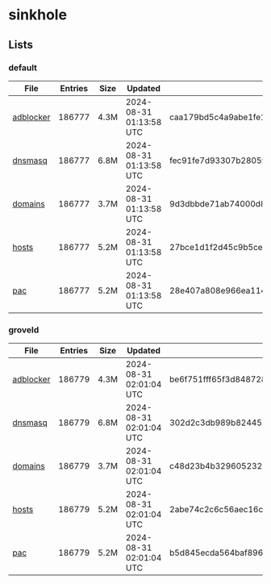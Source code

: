 # sinkhole

## Lists

### default

|File|Entries|Size|Updated|Hash|
|-|-|-|-|-|
|[adblocker](https://raw.githubusercontent.com/groveld/sinkhole/lists/default/adblocker.txt)|186777|4.3M|2024-08-31 01:13:58 UTC|caa179bd5c4a9abe1fe1eb9ca91e063d97d84101595aae6ba7a810ddb7716ff3|
|[dnsmasq](https://raw.githubusercontent.com/groveld/sinkhole/lists/default/dnsmasq.txt)|186777|6.8M|2024-08-31 01:13:58 UTC|fec91fe7d93307b2805971daea06df2e017c5bdbfd5442077ce1269509617b3e|
|[domains](https://raw.githubusercontent.com/groveld/sinkhole/lists/default/domains.txt)|186777|3.7M|2024-08-31 01:13:58 UTC|9d3dbbde71ab74000d848310267a6336cf335c9857fb8df6d2431c9b0f41beac|
|[hosts](https://raw.githubusercontent.com/groveld/sinkhole/lists/default/hosts.txt)|186777|5.2M|2024-08-31 01:13:58 UTC|27bce1d1f2d45c9b5ceab11931efaa1ee17058d0cc77012d93e00c5fcf7eef73|
|[pac](https://raw.githubusercontent.com/groveld/sinkhole/lists/default/pac.txt)|186777|5.2M|2024-08-31 01:13:58 UTC|28e407a808e966ea114014baff878673a9cead4d2c32b4b76e5ffd295e34f58f|

### groveld

|File|Entries|Size|Updated|Hash|
|-|-|-|-|-|
|[adblocker](https://raw.githubusercontent.com/groveld/sinkhole/lists/groveld/adblocker.txt)|186779|4.3M|2024-08-31 02:01:04 UTC|be6f751fff65f3d8487285ad9bbcc5d434508a1be1b00300de0052057963db57|
|[dnsmasq](https://raw.githubusercontent.com/groveld/sinkhole/lists/groveld/dnsmasq.txt)|186779|6.8M|2024-08-31 02:01:04 UTC|302d2c3db989b824454fbc475f3f7bec5277363929379cec54a1775ec78e9e49|
|[domains](https://raw.githubusercontent.com/groveld/sinkhole/lists/groveld/domains.txt)|186779|3.7M|2024-08-31 02:01:04 UTC|c48d23b4b329605232b1f5c46ea21f18570fd6d134bceeb3964cf1c4a1d4de9a|
|[hosts](https://raw.githubusercontent.com/groveld/sinkhole/lists/groveld/hosts.txt)|186779|5.2M|2024-08-31 02:01:04 UTC|2abe74c2c6c56aec16c7999c0f6a1ba6f16f85565f6f59c9a8f4bb67ca065390|
|[pac](https://raw.githubusercontent.com/groveld/sinkhole/lists/groveld/pac.txt)|186779|5.2M|2024-08-31 02:01:04 UTC|b5d845ecda564baf896fd1a2650d12dbaa7ce09502562de5bf527e94543a3039|
